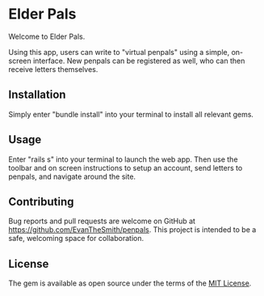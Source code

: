 # Elder Pals

Welcome to Elder Pals.

Using this app, users can write to "virtual penpals" using a simple, on-screen interface. New penpals can be registered as well, who can then receive letters themselves.

## Installation

Simply enter "bundle install" into your terminal to install all relevant gems.

## Usage

Enter "rails s" into your terminal to launch the web app. Then use the toolbar and on screen instructions to setup an account, send letters to penpals, and navigate around the site.

## Contributing

Bug reports and pull requests are welcome on GitHub at https://github.com/EvanTheSmith/penpals. This project is intended to be a safe, welcoming space for collaboration.

## License

The gem is available as open source under the terms of the [MIT License](https://opensource.org/licenses/MIT).